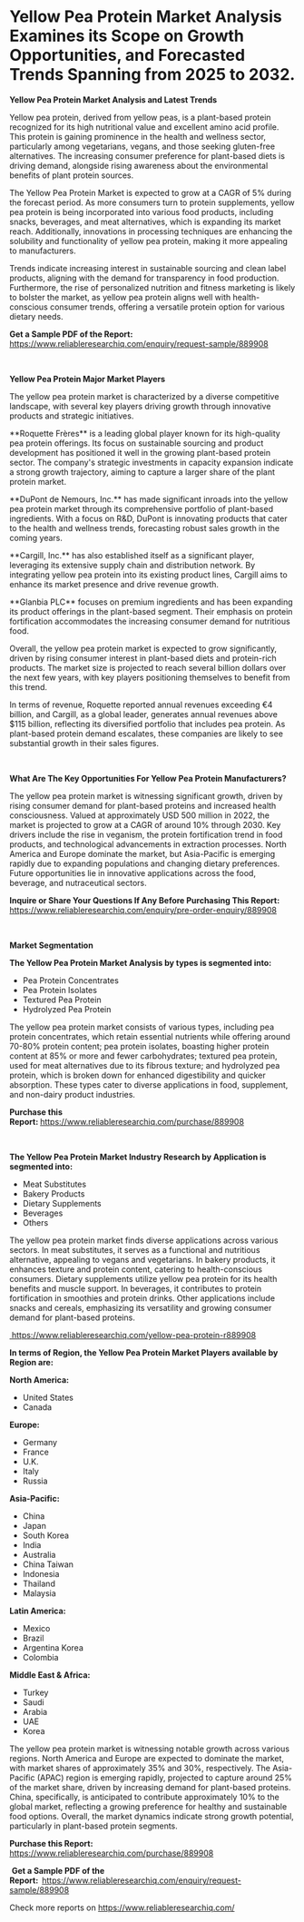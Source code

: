 <p><h1>Yellow Pea Protein Market Analysis Examines its Scope on Growth Opportunities, and Forecasted Trends Spanning from 2025 to 2032.</h1></p><p><strong>Yellow Pea Protein Market Analysis and Latest Trends</strong></p>
<p><p>Yellow pea protein, derived from yellow peas, is a plant-based protein recognized for its high nutritional value and excellent amino acid profile. This protein is gaining prominence in the health and wellness sector, particularly among vegetarians, vegans, and those seeking gluten-free alternatives. The increasing consumer preference for plant-based diets is driving demand, alongside rising awareness about the environmental benefits of plant protein sources.</p><p>The Yellow Pea Protein Market is expected to grow at a CAGR of 5% during the forecast period. As more consumers turn to protein supplements, yellow pea protein is being incorporated into various food products, including snacks, beverages, and meat alternatives, which is expanding its market reach. Additionally, innovations in processing techniques are enhancing the solubility and functionality of yellow pea protein, making it more appealing to manufacturers.</p><p>Trends indicate increasing interest in sustainable sourcing and clean label products, aligning with the demand for transparency in food production. Furthermore, the rise of personalized nutrition and fitness marketing is likely to bolster the market, as yellow pea protein aligns well with health-conscious consumer trends, offering a versatile protein option for various dietary needs.</p></p>
<p><strong>Get a Sample PDF of the Report:&nbsp;</strong> <a href="https://www.reliableresearchiq.com/enquiry/request-sample/889908?utm_campaign=2101&utm_medium=2&utm_source=Github&utm_content=ia&utm_term=14022025&utm_id=yellow-pea-protein">https://www.reliableresearchiq.com/enquiry/request-sample/889908</a></p>
<p>&nbsp;</p>
<p><strong>Yellow Pea Protein Major Market Players</strong></p>
<p><p>The yellow pea protein market is characterized by a diverse competitive landscape, with several key players driving growth through innovative products and strategic initiatives. </p><p>**Roquette Frères** is a leading global player known for its high-quality pea protein offerings. Its focus on sustainable sourcing and product development has positioned it well in the growing plant-based protein sector. The company's strategic investments in capacity expansion indicate a strong growth trajectory, aiming to capture a larger share of the plant protein market.</p><p>**DuPont de Nemours, Inc.** has made significant inroads into the yellow pea protein market through its comprehensive portfolio of plant-based ingredients. With a focus on R&D, DuPont is innovating products that cater to the health and wellness trends, forecasting robust sales growth in the coming years.</p><p>**Cargill, Inc.** has also established itself as a significant player, leveraging its extensive supply chain and distribution network. By integrating yellow pea protein into its existing product lines, Cargill aims to enhance its market presence and drive revenue growth.</p><p>**Glanbia PLC** focuses on premium ingredients and has been expanding its product offerings in the plant-based segment. Their emphasis on protein fortification accommodates the increasing consumer demand for nutritious food.</p><p>Overall, the yellow pea protein market is expected to grow significantly, driven by rising consumer interest in plant-based diets and protein-rich products. The market size is projected to reach several billion dollars over the next few years, with key players positioning themselves to benefit from this trend.</p><p>In terms of revenue, Roquette reported annual revenues exceeding €4 billion, and Cargill, as a global leader, generates annual revenues above $115 billion, reflecting its diversified portfolio that includes pea protein. As plant-based protein demand escalates, these companies are likely to see substantial growth in their sales figures.</p></p>
<p>&nbsp;</p>
<p><strong>What Are The Key Opportunities For Yellow Pea Protein Manufacturers?</strong></p>
<p><p>The yellow pea protein market is witnessing significant growth, driven by rising consumer demand for plant-based proteins and increased health consciousness. Valued at approximately USD 500 million in 2022, the market is projected to grow at a CAGR of around 10% through 2030. Key drivers include the rise in veganism, the protein fortification trend in food products, and technological advancements in extraction processes. North America and Europe dominate the market, but Asia-Pacific is emerging rapidly due to expanding populations and changing dietary preferences. Future opportunities lie in innovative applications across the food, beverage, and nutraceutical sectors.</p></p>
<p><strong>Inquire or Share Your Questions If Any Before Purchasing This Report:</strong> <a href="https://www.reliableresearchiq.com/enquiry/pre-order-enquiry/889908?utm_campaign=2101&utm_medium=2&utm_source=Github&utm_content=ia&utm_term=14022025&utm_id=yellow-pea-protein">https://www.reliableresearchiq.com/enquiry/pre-order-enquiry/889908</a></p>
<p>&nbsp;</p>
<p><strong>Market Segmentation</strong></p>
<p><strong>The Yellow Pea Protein Market Analysis by types is segmented into:</strong></p>
<p><ul><li>Pea Protein Concentrates</li><li>Pea Protein Isolates</li><li>Textured Pea Protein</li><li>Hydrolyzed Pea Protein</li></ul></p>
<p><p>The yellow pea protein market consists of various types, including pea protein concentrates, which retain essential nutrients while offering around 70-80% protein content; pea protein isolates, boasting higher protein content at 85% or more and fewer carbohydrates; textured pea protein, used for meat alternatives due to its fibrous texture; and hydrolyzed pea protein, which is broken down for enhanced digestibility and quicker absorption. These types cater to diverse applications in food, supplement, and non-dairy product industries.</p></p>
<p><strong>Purchase this Report:&nbsp;</strong><a href="https://www.reliableresearchiq.com/purchase/889908?utm_campaign=2101&utm_medium=2&utm_source=Github&utm_content=ia&utm_term=14022025&utm_id=yellow-pea-protein">https://www.reliableresearchiq.com/purchase/889908</a></p>
<p>&nbsp;</p>
<p><strong>The Yellow Pea Protein Market Industry Research by Application is segmented into:</strong></p>
<p><ul><li>Meat Substitutes</li><li>Bakery Products</li><li>Dietary Supplements</li><li>Beverages</li><li>Others</li></ul></p>
<p><p>The yellow pea protein market finds diverse applications across various sectors. In meat substitutes, it serves as a functional and nutritious alternative, appealing to vegans and vegetarians. In bakery products, it enhances texture and protein content, catering to health-conscious consumers. Dietary supplements utilize yellow pea protein for its health benefits and muscle support. In beverages, it contributes to protein fortification in smoothies and protein drinks. Other applications include snacks and cereals, emphasizing its versatility and growing consumer demand for plant-based proteins.</p></p>
<p><a href="https://www.reliableresearchiq.com/yellow-pea-protein-r889908?utm_campaign=2101&utm_medium=2&utm_source=Github&utm_content=ia&utm_term=14022025&utm_id=yellow-pea-protein">&nbsp;https://www.reliableresearchiq.com/yellow-pea-protein-r889908</a></p>
<p><strong>In terms of Region, the Yellow Pea Protein Market Players available by Region are:</strong></p>
<p>
    <p> <strong> North America: </strong>
        <ul>
            <li>United States</li>
            <li>Canada</li>
        </ul>
        </p> 
    <p> <strong> Europe: </strong>
        <ul>
            <li>Germany</li>
            <li>France</li>
            <li>U.K.</li>
            <li>Italy</li>
            <li>Russia</li>
        </ul>
        </p> 
    <p> <strong> Asia-Pacific: </strong>
        <ul>
            <li>China</li>
            <li>Japan</li>
            <li>South Korea</li>
            <li>India</li>
            <li>Australia</li>
            <li>China Taiwan</li>
            <li>Indonesia</li>
            <li>Thailand</li>
            <li>Malaysia</li>
        </ul>
        </p> 
    <p> <strong> Latin America: </strong>
        <ul>
            <li>Mexico</li>
            <li>Brazil</li>
            <li>Argentina Korea</li>
            <li>Colombia</li>
        </ul>
        </p> 
    <p> <strong> Middle East & Africa: </strong>
        <ul>
            <li>Turkey</li>
            <li>Saudi</li>
            <li>Arabia</li>
            <li>UAE</li>
            <li>Korea</li>
        </ul>
    </p>
    </p>
<p><p>The yellow pea protein market is witnessing notable growth across various regions. North America and Europe are expected to dominate the market, with market shares of approximately 35% and 30%, respectively. The Asia-Pacific (APAC) region is emerging rapidly, projected to capture around 25% of the market share, driven by increasing demand for plant-based proteins. China, specifically, is anticipated to contribute approximately 10% to the global market, reflecting a growing preference for healthy and sustainable food options. Overall, the market dynamics indicate strong growth potential, particularly in plant-based protein segments.</p></p>
<p><strong>Purchase this Report: </strong><a href="https://www.reliableresearchiq.com/purchase/889908?utm_campaign=2101&utm_medium=2&utm_source=Github&utm_content=ia&utm_term=14022025&utm_id=yellow-pea-protein">https://www.reliableresearchiq.com/purchase/889908</a></p>
<p>&nbsp;<strong>Get a Sample PDF of the Report:&nbsp;&nbsp;</strong><a href="https://www.reliableresearchiq.com/enquiry/request-sample/889908?utm_campaign=2101&utm_medium=2&utm_source=Github&utm_content=ia&utm_term=14022025&utm_id=yellow-pea-protein">https://www.reliableresearchiq.com/enquiry/request-sample/889908</a></p>
<p><strong></strong></p>
<p>Check more reports on <a href="https://www.reliableresearchiq.com/?utm_campaign=2101&utm_medium=2&utm_source=Github&utm_content=ia&utm_term=14022025&utm_id=yellow-pea-protein">https://www.reliableresearchiq.com/</a></p>